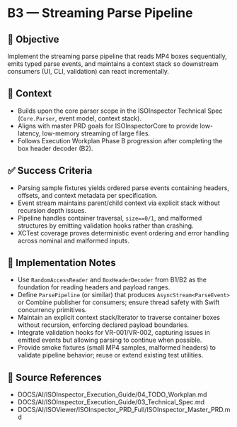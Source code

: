 # B3 — Streaming Parse Pipeline

## 🎯 Objective

Implement the streaming parse pipeline that reads MP4 boxes sequentially, emits typed parse events, and maintains a
context stack so downstream consumers (UI, CLI, validation) can react incrementally.

## 🧩 Context

- Builds upon the core parser scope in the ISOInspector Technical Spec (`Core.Parser`, event model, context stack).
- Aligns with master PRD goals for ISOInspectorCore to provide low-latency, low-memory streaming of large files.
- Follows Execution Workplan Phase B progression after completing the box header decoder (B2).

## ✅ Success Criteria

- Parsing sample fixtures yields ordered parse events containing headers, offsets, and context metadata per
  specification.
- Event stream maintains parent/child context via explicit stack without recursion depth issues.
- Pipeline handles container traversal, `size==0/1`, and malformed structures by emitting validation hooks rather than
  crashing.
- XCTest coverage proves deterministic event ordering and error handling across nominal and malformed inputs.

## 🔧 Implementation Notes

- Use `RandomAccessReader` and `BoxHeaderDecoder` from B1/B2 as the foundation for reading headers and payload ranges.
- Define `ParsePipeline` (or similar) that produces `AsyncStream<ParseEvent>` or Combine publisher for consumers; ensure
  thread safety with Swift concurrency primitives.
- Maintain an explicit context stack/iterator to traverse container boxes without recursion, enforcing declared payload
  boundaries.
- Integrate validation hooks for VR-001/VR-002, capturing issues in emitted events but allowing parsing to continue when
  possible.
- Provide smoke fixtures (small MP4 samples, malformed headers) to validate pipeline behavior; reuse or extend existing
  test utilities.

## 🧠 Source References

- DOCS/AI/ISOInspector_Execution_Guide/04_TODO_Workplan.md
- DOCS/AI/ISOInspector_Execution_Guide/03_Technical_Spec.md
- DOCS/AI/ISOViewer/ISOInspector_PRD_Full/ISOInspector_Master_PRD.md
